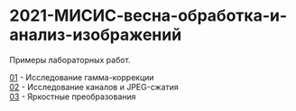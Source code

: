 # 2021-МИСИС-весна-обработка-и-анализ-изображений
Примеры лабораторных работ.

[01](prj.labs/lab01/lab01.report.md.in.txt) - Исследование гамма-коррекции  
[02](prj.labs/lab02/lab02.report.md.in.txt) - Исследование каналов и JPEG-сжатия  
[03](prj.labs/lab03/lab03.report.md.in.txt) - Яркостные преобразования
